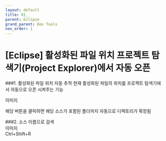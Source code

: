 ```yaml
---
layout: default
title: 01_
parent: Eclipse
grand_parent: Dev Tools
nav_order: 1
---
```


# [Eclipse] 활성화된 파일 위치 프로젝트 탐색기(Project Explorer)에서 자동 오픈


###1. 활성화된 파일 위치 자동 추적
현재 활성화된 파일의 위치를 프로젝트 탐색기에서 자동으로 오픈 시켜주는 기능  


이미지


해당 버튼을 클릭하면 해당 소스가 포함된 폴더까지 자동으로 디렉토리가 확장됨  


###2. 소스 이름으로 검색  
이미지  
Ctrl+Shift+R  

